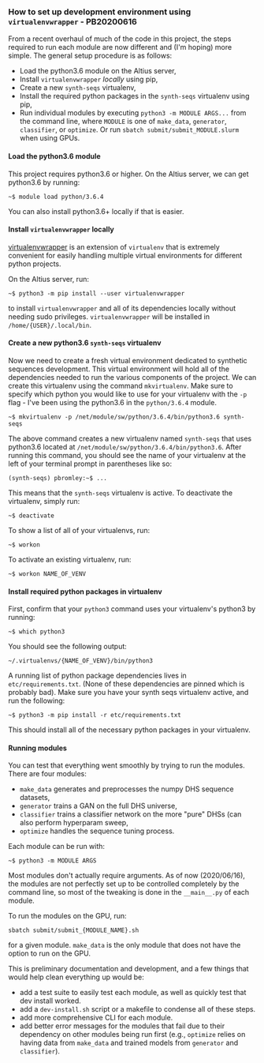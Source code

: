 ### How to set up development environment using `virtualenvwrapper` - PB20200616

From a recent overhaul of much of the code in this project, the steps required to run each module are now different and (I'm hoping) more simple.  The general setup procedure is as follows:
- Load the python3.6 module on the Altius server,
- Install `virtualenvwrapper` *locally* using pip,
- Create a new `synth-seqs` virtualenv,
- Install the required python packages in the `synth-seqs` virtualenv using pip,
- Run individual modules by executing `python3 -m MODULE ARGS...` from the command line, where `MODULE` is one of `make_data`, `generator`, `classifier`, or `optimize`. Or run `sbatch submit/submit_MODULE.slurm` when using GPUs.

#### Load the python3.6 module

This project requires python3.6 or higher.  On the Altius server, we can get python3.6 by running: 
```
~$ module load python/3.6.4
```
You can also install python3.6+ locally if that is easier.

#### Install `virtualenvwrapper` locally

[virtualenvwrapper](https://virtualenvwrapper.readthedocs.io/en/latest/) is an extension of `virtualenv` that is extremely convenient for easily handling multiple virtual environments for different python projects.

On the Altius server, run:
```
~$ python3 -m pip install --user virtualenvwrapper
```
to install `virtualenvwrapper` and all of its dependencies locally without needing sudo privileges.  `virtualenvwrapper` will be installed in `/home/{USER}/.local/bin`.

#### Create a new python3.6 `synth-seqs` virtualenv

Now we need to create a fresh virtual environment dedicated to synthetic sequences development.  This virtual environment will hold all of the dependencies needed to run the various components of the project.  We can create this virtualenv using the command `mkvirtualenv`.  Make sure to specify which python you would like to use for your virtualenv with the `-p` flag - I've been using the python3.6 in the `python/3.6.4` module.
```
~$ mkvirtualenv -p /net/module/sw/python/3.6.4/bin/python3.6 synth-seqs
```
The above command creates a new virtualenv named `synth-seqs` that uses python3.6 located at `/net/module/sw/python/3.6.4/bin/python3.6`.  After running this command, you should see the name of your virtualenv at the left of your terminal prompt in parentheses like so:
```
(synth-seqs) pbromley:~$ ...
```
This means that the `synth-seqs` virtualenv is active.  To deactivate the virtualenv, simply run:
```
~$ deactivate
```
To show a list of all of your virtualenvs, run:
```
~$ workon
```
To activate an existing virtualenv, run:
```
~$ workon NAME_OF_VENV
```

#### Install required python packages in virtualenv

First, confirm that your `python3` command uses your virtualenv's python3 by running:
```
~$ which python3
```
You should see the following output:
```
~/.virtualenvs/{NAME_OF_VENV}/bin/python3
```

A running list of python package dependencies lives in `etc/requirements.txt`.  (None of these dependencies are pinned which is probably bad).  Make sure you have your synth seqs virtualenv active, and run the following:
```
~$ python3 -m pip install -r etc/requirements.txt
```
This should install all of the necessary python packages in your virtualenv.

#### Running modules

You can test that everything went smoothly by trying to run the modules.  There are four modules:
- `make_data` generates and preprocesses the numpy DHS sequence datasets,
- `generator` trains a GAN on the full DHS universe,
- `classifier` trains a classifier network on the more "pure" DHSs (can also perform hyperparam sweep,
- `optimize` handles the sequence tuning process.

Each module can be run with:
```
~$ python3 -m MODULE ARGS
```
Most modules don't actually require arguments.  As of now (2020/06/16), the modules are not perfectly set up to be controlled completely by the command line, so most of the tweaking is done in the `__main__.py` of each module.

To run the modules on the GPU, run:
```
sbatch submit/submit_{MODULE_NAME}.sh
```
for a given module.  `make_data` is the only module that does not have the option to run on the GPU.

This is preliminary documentation and development, and a few things that would help clean everything up would be:
- add a test suite to easily test each module, as well as quickly test that dev install worked.
- add a `dev-install.sh` script or a makefile to condense all of these steps.
- add more comprehensive CLI for each module.
- add better error messages for the modules that fail due to their dependency on other modules being run first (e.g., `optimize` relies on having data from `make_data` and trained models from `generator` and `classifier`).


